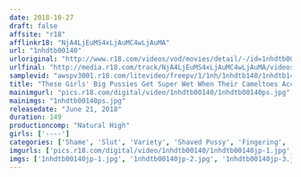 ```yaml
---
date: 2018-10-27
draft: false
affsite: "r18"
afflinkr18: "NjA4LjEuMS4xLjAuMC4wLjAuMA"
url: "1nhdtb00140"
urloriginal: "http://www.r18.com/videos/vod/movies/detail/-/id=1nhdtb00140"
urlfinal: "http://media.r18.com/track/NjA4LjEuMS4xLjAuMC4wLjAuMA/videos/vod/movies/detail/-/id=1nhdtb00140"
samplevid: "awspv3001.r18.com/litevideo/freepv/1/1nh/1nhdtb140/1nhdtb140_dmb_w.mp4"
title: "These Girls' Big Pussies Get Super Wet When Their Cameltoes Accidentally Rub Up Against A Male Passenger's Leg On A Crowded Train"
mainimgurl: "pics.r18.com/digital/video/1nhdtb00140/1nhdtb00140ps.jpg"
mainimgs: "1nhdtb00140ps.jpg"
releasedate: "June 21, 2018"
duration: 149
productioncomp: "Natural High"
girls: ['----']
categories: ['Shame', 'Slut', 'Variety', 'Shaved Pussy', 'Fingering', 'Hi-Def']
imgurls: ['pics.r18.com/digital/video/1nhdtb00140/1nhdtb00140jp-1.jpg', 'pics.r18.com/digital/video/1nhdtb00140/1nhdtb00140jp-2.jpg', 'pics.r18.com/digital/video/1nhdtb00140/1nhdtb00140jp-3.jpg', 'pics.r18.com/digital/video/1nhdtb00140/1nhdtb00140jp-4.jpg', 'pics.r18.com/digital/video/1nhdtb00140/1nhdtb00140jp-5.jpg', 'pics.r18.com/digital/video/1nhdtb00140/1nhdtb00140jp-6.jpg', 'pics.r18.com/digital/video/1nhdtb00140/1nhdtb00140jp-7.jpg', 'pics.r18.com/digital/video/1nhdtb00140/1nhdtb00140jp-8.jpg', 'pics.r18.com/digital/video/1nhdtb00140/1nhdtb00140jp-9.jpg', 'pics.r18.com/digital/video/1nhdtb00140/1nhdtb00140jp-10.jpg', 'pics.r18.com/digital/video/1nhdtb00140/1nhdtb00140jp-11.jpg', 'pics.r18.com/digital/video/1nhdtb00140/1nhdtb00140jp-12.jpg', 'pics.r18.com/digital/video/1nhdtb00140/1nhdtb00140jp-13.jpg', 'pics.r18.com/digital/video/1nhdtb00140/1nhdtb00140jp-14.jpg', 'pics.r18.com/digital/video/1nhdtb00140/1nhdtb00140jp-15.jpg', 'pics.r18.com/digital/video/1nhdtb00140/1nhdtb00140jp-16.jpg', 'pics.r18.com/digital/video/1nhdtb00140/1nhdtb00140jp-17.jpg', 'pics.r18.com/digital/video/1nhdtb00140/1nhdtb00140jp-18.jpg', 'pics.r18.com/digital/video/1nhdtb00140/1nhdtb00140jp-19.jpg', 'pics.r18.com/digital/video/1nhdtb00140/1nhdtb00140jp-20.jpg']
imgs: ['1nhdtb00140jp-1.jpg', '1nhdtb00140jp-2.jpg', '1nhdtb00140jp-3.jpg', '1nhdtb00140jp-4.jpg', '1nhdtb00140jp-5.jpg', '1nhdtb00140jp-6.jpg', '1nhdtb00140jp-7.jpg', '1nhdtb00140jp-8.jpg', '1nhdtb00140jp-9.jpg', '1nhdtb00140jp-10.jpg', '1nhdtb00140jp-11.jpg', '1nhdtb00140jp-12.jpg', '1nhdtb00140jp-13.jpg', '1nhdtb00140jp-14.jpg', '1nhdtb00140jp-15.jpg', '1nhdtb00140jp-16.jpg', '1nhdtb00140jp-17.jpg', '1nhdtb00140jp-18.jpg', '1nhdtb00140jp-19.jpg', '1nhdtb00140jp-20.jpg']
---
```

